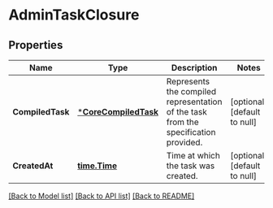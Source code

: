 # AdminTaskClosure

## Properties
Name | Type | Description | Notes
------------ | ------------- | ------------- | -------------
**CompiledTask** | [***CoreCompiledTask**](coreCompiledTask.md) | Represents the compiled representation of the task from the specification provided. | [optional] [default to null]
**CreatedAt** | [**time.Time**](time.Time.md) | Time at which the task was created. | [optional] [default to null]

[[Back to Model list]](../README.md#documentation-for-models) [[Back to API list]](../README.md#documentation-for-api-endpoints) [[Back to README]](../README.md)


